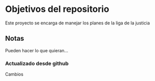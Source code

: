 # Objetivos del repositorio

Este proyecto se encarga de manejar los planes de la liga de la justicia


## Notas
Pueden hacer lo que quieran...

### Actualizado desde github
Cambios
